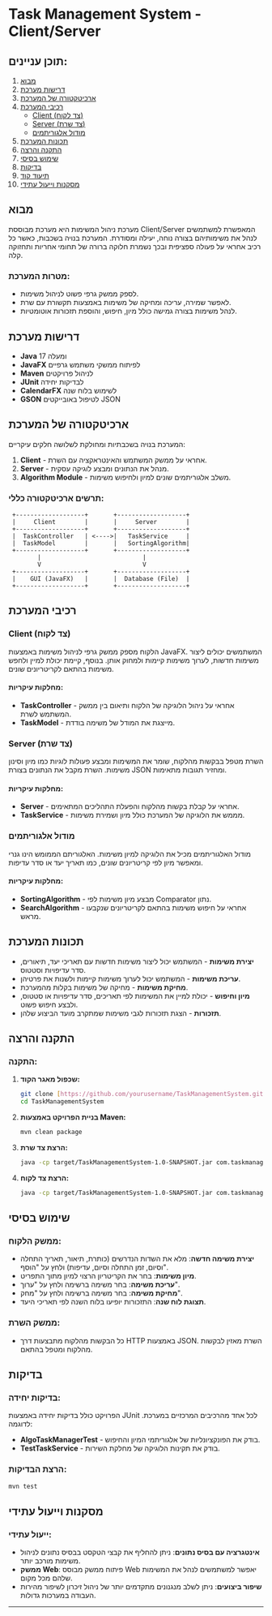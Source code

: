 # Task Management System - Client/Server

## תוכן עניינים:
1. [מבוא](#מבוא)
2. [דרישות מערכת](#דרישות-מערכת)
3. [ארכיטקטורה של המערכת](#ארכיטקטורה-של-המערכת)
4. [רכיבי המערכת](#רכיבי-המערכת)
   - [Client (צד לקוח)](#client-צד-לקוח)
   - [Server (צד שרת)](#server-צד-שרת)
   - [מודול אלגוריתמים](#מודול-אלגוריתמים)
5. [תכונות המערכת](#תכונות-המערכת)
6. [התקנה והרצה](#התקנה-והרצה)
7. [שימוש בסיסי](#שימוש-בסיסי)
8. [בדיקות](#בדיקות)
9. [תיעוד קוד](#תיעוד-קוד)
10. [מסקנות וייעול עתידי](#מסקנות-ויעול-עתידי)

## מבוא

מערכת ניהול המשימות היא מערכת מבוססת Client/Server המאפשרת למשתמשים לנהל את משימותיהם בצורה נוחה, יעילה ומסודרת. המערכת בנויה בשכבות, כאשר כל רכיב אחראי על פעולה ספציפית ובכך נשמרת חלוקה ברורה של תחומי אחריות ותחזוקה קלה.

### מטרות המערכת:
- לספק ממשק גרפי פשוט לניהול משימות.
- לאפשר שמירה, עריכה ומחיקה של משימות באמצעות תקשורת עם שרת.
- לנהל משימות בצורה גמישה כולל מיון, חיפוש, והוספת תזכורות אוטומטיות.

## דרישות מערכת

- **Java** 17 ומעלה
- **JavaFX** לפיתוח ממשקי משתמש גרפיים
- **Maven** לניהול פרויקטים
- **JUnit** לבדיקות יחידה
- **CalendarFX** לשימוש בלוח שנה
- **GSON** לטיפול באובייקטים JSON

## ארכיטקטורה של המערכת

המערכת בנויה בשכבתיות ומחולקת לשלושה חלקים עיקריים:
1. **Client** - אחראי על ממשק המשתמש והאינטראקציה עם השרת.
2. **Server** - מנהל את הנתונים ומבצע לוגיקה עסקית.
3. **Algorithm Module** - משלב אלגוריתמים שונים למיון ולחיפוש משימות.

### תרשים ארכיטקטורה כללי:
```
 +-------------------+       +-------------------+
 |     Client        |       |     Server        |
 +-------------------+       +-------------------+
 |  TaskController   | <---->|   TaskService     |
 |  TaskModel        |       |   SortingAlgorithm|
 +-------------------+       +-------------------+
        |                            |
        V                            V
 +-------------------+       +-------------------+
 |    GUI (JavaFX)   |       |  Database (File)  |
 +-------------------+       +-------------------+
```

## רכיבי המערכת

### Client (צד לקוח)
הלקוח מספק ממשק גרפי לניהול משימות באמצעות JavaFX. המשתמשים יכולים ליצור משימות חדשות, לערוך משימות קיימות ולמחוק אותן. בנוסף, קיימת יכולת למיין ולחפש משימות בהתאם לקריטריונים שונים.

#### מחלקות עיקריות:
- **TaskController** - אחראי על ניהול הלוגיקה של הלקוח ותיאום בין ממשק המשתמש לשרת.
- **TaskModel** - מייצגת את המודל של משימה בודדת.

### Server (צד שרת)
השרת מטפל בבקשות מהלקוח, שומר את המשימות ומבצע פעולות לוגיות כמו מיון וסינון משימות. השרת מקבל את הנתונים בצורת JSON ומחזיר תגובות מתאימות.

#### מחלקות עיקריות:
- **Server** - אחראי על קבלת בקשות מהלקוח והפעלת התהליכים המתאימים.
- **TaskService** - מממש את הלוגיקה של המערכת כולל מיון ושמירת משימות.

### מודול אלגוריתמים
מודול האלגוריתמים מכיל את הלוגיקה למיון משימות. האלגוריתם הממומש הינו גנרי ומאפשר מיון לפי קריטריונים שונים, כמו תאריך יעד או סדר עדיפות.

#### מחלקות עיקריות:
- **SortingAlgorithm** - מבצע מיון משימות לפי Comparator נתון.
- **SearchAlgorithm** - אחראי על חיפוש משימות בהתאם לקריטריונים שנקבעו מראש.

## תכונות המערכת
- **יצירת משימות** - המשתמש יכול ליצור משימות חדשות עם תאריכי יעד, תיאורים, סדר עדיפויות וסטטוס.
- **עריכת משימות** - המשתמש יכול לערוך משימות קיימות ולשנות את פרטיהן.
- **מחיקת משימות** - מחיקה של משימות בקלות מהמערכת.
- **מיון וחיפוש** - יכולת למיין את המשימות לפי תאריכים, סדר עדיפויות או סטטוס, ולבצע חיפוש פשוט.
- **תזכורות** - הצגת תזכורות לגבי משימות שמתקרב מועד הביצוע שלהן.

## התקנה והרצה

### התקנה:
1. **שכפול מאגר הקוד:**
   ```bash
   git clone [https://github.com/yourusername/TaskManagementSystem.git](https://github.com/hilaln2210/TaskMangementSystem.git)
   cd TaskManagementSystem
   ```

2. **בניית הפרויקט באמצעות Maven:**
   ```bash
   mvn clean package
   ```

3. **הרצת צד שרת:**
   ```bash
   java -cp target/TaskManagementSystem-1.0-SNAPSHOT.jar com.taskmanager.ServerDriver
   ```

4. **הרצת צד לקוח:**
   ```bash
   java -cp target/TaskManagementSystem-1.0-SNAPSHOT.jar com.taskmanager.ClientMain
   ```

## שימוש בסיסי

### ממשק הלקוח:
- **יצירת משימה חדשה**: מלא את השדות הנדרשים (כותרת, תיאור, תאריך התחלה וסיום, זמן התחלה וסיום, עדיפות) ולחץ על "הוסף".
- **מיון משימות**: בחר את הקריטריון הרצוי למיון מתוך התפריט.
- **עריכת משימה**: בחר משימה ברשימה ולחץ על "ערוך".
- **מחיקת משימה**: בחר משימה ברשימה ולחץ על "מחק".
- **תצוגת לוח שנה**: התזכורות יופיעו בלוח השנה לפי תאריכי היעד.

### ממשק השרת:
- כל הבקשות מהלקוח מתבצעות דרך HTTP באמצעות JSON. השרת מאזין לבקשות מהלקוח ומטפל בהתאם.

## בדיקות

### בדיקות יחידה:
הפרויקט כולל בדיקות יחידה באמצעות JUnit לכל אחד מהרכיבים המרכזיים במערכת. לדוגמה:
- **AlgoTaskManagerTest** - בודק את הפונקציונליות של אלגוריתמי המיון והחיפוש.
- **TestTaskService** - בודק את תקינות הלוגיקה של מחלקת השירות.

### הרצת הבדיקות:
```bash
mvn test
```


## מסקנות וייעול עתידי

### ייעול עתידי:
- **אינטגרציה עם בסיס נתונים**: ניתן להחליף את קבצי הטקסט בבסיס נתונים לניהול משימות מורכב יותר.
- **ממשק Web**: פיתוח ממשק מבוסס Web יאפשר למשתמשים לנהל את המשימות שלהם מכל מקום.
- **שיפור ביצועים**: ניתן לשלב מנגנונים מתקדמים יותר של ניהול זיכרון לשיפור מהירות העבודה במערכות גדולות.

---

